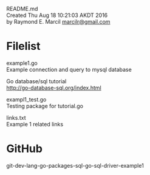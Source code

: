 README.md  
Created Thu Aug 18 10:21:03 AKDT 2016  
by Raymond E. Marcil <marcilr@gmail.com>  


Filelist  
========  
example1.go  
  Example connection and query to mysql database  

  Go database/sql tutorial  
  http://go-database-sql.org/index.html  

exampl1_test.go  
  Testing package for tutorial.go  

links.txt  
  Example 1 related links  


GitHub  
======  
git-dev-lang-go-packages-sql-go-sql-driver-example1  
